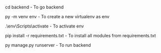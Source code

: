cd backend - 
To go backend

py -m venv env - 
To create a new virtualenv as env

.\env\Scripts\activate - 
To activate env

pip install -r requirements.txt - 
To install all modules from requirements.txt

py manage.py runserver - 
To run backend
